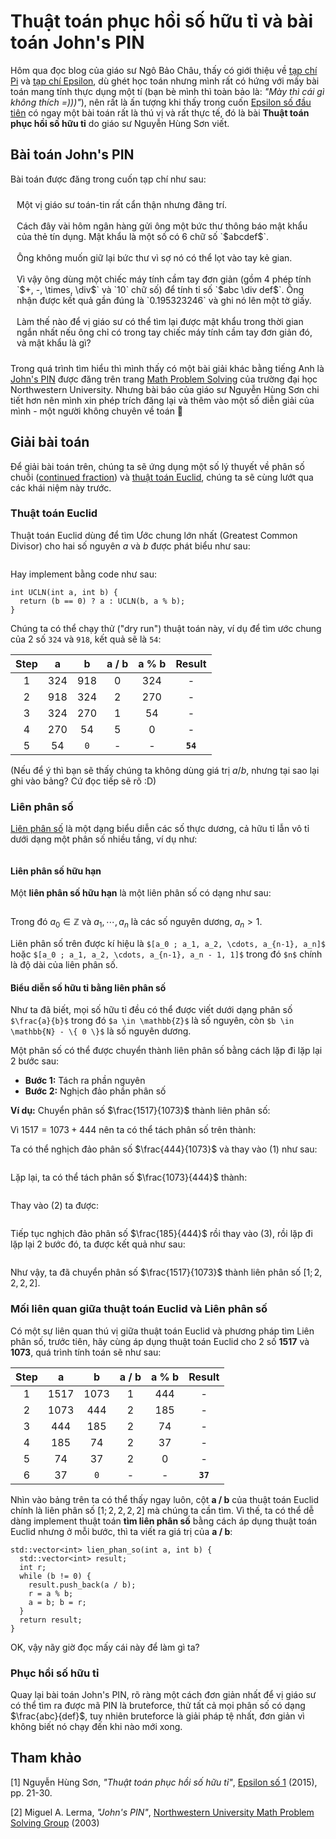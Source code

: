 # Thuật toán phục hồi số hữu tỉ và bài toán John's PIN

Hôm qua đọc blog của giáo sư Ngô Bảo Châu, thấy có giới thiệu về [tạp chí Pi](http://pi.edu.vn/) và [tạp chí Epsilon](http://diendantoanhoc.net/forum/488-t%E1%BA%A1p-ch%C3%AD-epsilon/), dù ghét học toán nhưng mình rất có hứng với mấy bài toán mang tính thực dụng một tí (bạn bè mình thì toàn bảo là: _"Mày thì cái gì không thích =)))"_), nên rất là ấn tượng khi thấy trong cuốn [Epsilon số đầu tiên](https://www.dropbox.com/s/evlskte9fmn59np/Epsilon_No1.pdf?dl=0) có ngay một bài toán rất là thú vị và rất thực tế, đó là bài **Thuật toán phục hồi số hữu tỉ** do giáo sư Nguyễn Hùng Sơn viết.

## Bài toán John's PIN

Bài toán được đăng trong cuốn tạp chí như sau:

<div class="box-white" style="padding: 10px;">
Một vị giáo sư toán-tin rất cẩn thận nhưng đãng trí. <br/><br/>
Cách đây vài hôm ngân hàng gửi ông một bức thư thông báo mật khẩu của thẻ tín dụng. Mật khẩu là một số có 6 chữ số `$abcdef$`. <br/><br/>
Ông không muốn giữ lại bức thư vì sợ nó có thể lọt vào tay kẻ gian. <br/><br/> 
Vì vậy ông dùng một chiếc máy tính cầm tay đơn giản (gồm 4 phép tính `$+, -, \times, \div$` và `10` chữ số) để tính tỉ số `$abc \div def$`. Ông nhận được kết quả gần đúng là `0.195323246` và ghi nó lên một tờ giấy. <br/><br/>
Làm thế nào để vị giáo sư có thể tìm lại được mật khẩu trong thời gian ngắn nhất nếu ông chỉ có trong tay chiếc máy tính cầm tay đơn giản đó, và mật khẩu là gì?
</div>

Trong quá trình tìm hiểu thì mình thấy có một bài giải khác bằng tiếng Anh là [John's PIN](http://sites.math.northwestern.edu/~mlerma/problem_solving/solutions/johns_pin.pdf) được đăng trên trang [Math Problem Solving](http://www.math.northwestern.edu/~mlerma/problem_solving/) của trường đại học Northwestern University. Nhưng bài báo của giáo sư Nguyễn Hùng Sơn chi tiết hơn nên mình xin phép trích đăng lại và thêm vào một số diễn giải của mình - một người không chuyên về toán 😤

## Giải bài toán

Để giải bài toán trên, chúng ta sẽ ứng dụng một số lý thuyết về phân số chuỗi ([continued fraction](https://en.m.wikipedia.org/wiki/Continued_fraction)) và [thuật toán Euclid](https://vi.m.wikipedia.org/wiki/Gi%E1%BA%A3i_thu%E1%BA%ADt_Euclid), chúng ta sẽ cùng lướt qua các khái niệm này trước.

### Thuật toán Euclid 

Thuật toán Euclid dùng để tìm Ước chung lớn nhất (Greatest Common Divisor) cho hai số nguyên $a$ và $b$ được phát biểu như sau:

<math>
UCLN(a, b) = \begin{cases}
  b, & \text{if } b = 0, \\
  UCLN(b, a \bmod b), & \text{if } b \neq 0.
\end{cases}
</math>

Hay implement bằng code như sau:

```
int UCLN(int a, int b) {
  return (b == 0) ? a : UCLN(b, a % b);
}
```

Chúng ta có thể chạy thử ("dry run") thuật toán này, ví dụ để tìm ước chung của 2 số `324` và `918`, kết quả sẽ là `54`:

| Step | a   | b   | a / b | a % b  | Result |
|:----:|:---:|:---:|:-----:|:------:|:------:|
| 1    | 324 | 918 | 0     | 324    |   -    |
| 2    | 918 | 324 | 2     | 270    |   -    |
| 3    | 324 | 270 | 1     | 54     |   -    |
| 4    | 270 | 54  | 5     | 0      |   -    |
| 5    | 54  | `0` | -     | -      |**`54`**|

(Nếu để ý thì bạn sẽ thấy chúng ta không dùng giá trị $a / b$, nhưng tại sao lại ghi vào bảng? Cứ đọc tiếp sẽ rõ :D)

### Liên phân số

[Liên phân số](https://vi.m.wikipedia.org/wiki/Ph%C3%A2n_s%E1%BB%91_li%C3%AAn_t%E1%BB%A5c) là một dạng biểu diễn các số thực dương, cả hữu tỉ lẫn vô tỉ dưới dạng một phân số nhiều tầng, ví dụ như:

<math>
\displaystyle \frac{9}{7} = 1 + \frac{\displaystyle 1}{\displaystyle 3 + \frac{1}{2}}
</math>

#### Liên phân số hữu hạn 

Một **liên phân số hữu hạn** là một liên phân số có dạng như sau:

<math>
a_0 + \frac{\displaystyle 1}{\displaystyle a_1
    + \frac{1}{\displaystyle a_2
    + \frac{1}{\displaystyle \cdots
    + \frac{1}{a_n}}}}
</math>

Trong đó $a_0 \in \mathbb{Z}$ và $a_1, \cdots, a_n$ là các số nguyên dương, $a_n > 1$.

Liên phân số trên được kí hiệu là `$[a_0 ; a_1, a_2, \cdots, a_{n-1}, a_n]$` hoặc `$[a_0 ; a_1, a_2, \cdots, a_{n-1}, a_n - 1, 1]$` trong đó `$n$` chính là độ dài của liên phân số.

#### Biểu diễn số hữu tỉ bằng liên phân số 

Như ta đã biết, mọi số hữu tỉ đều có thể được viết dưới dạng phân số `$\frac{a}{b}$` trong đó `$a \in \mathbb{Z}$` là số nguyên, còn `$b \in \mathbb{N} - \{ 0 \}$` là số nguyên dương.

Một phân số có thể được chuyển thành liên phân số bằng cách lặp đi lặp lại 2 bước sau: 
- **Bước 1:** Tách ra phần nguyên
- **Bước 2:** Nghịch đảo phần phân số 

**Ví dụ:** Chuyển phân số $\frac{1517}{1073}$ thành liên phân số:

Vì $1517 = 1073 + 444$ nên ta có thể tách phân số trên thành: 
<math>
\displaystyle \frac{1517}{1073} = \frac{1073}{1073} + \frac{444}{1073} = 1 + \frac{444}{1073} \tag{1}
</math>

Ta có thể nghịch đảo phân số $\frac{444}{1073}$ và thay vào $(1)$ như sau:

<math>
\displaystyle 1 + \frac{444}{1073} = 1 + \frac{1}{\frac{1073}{444}} \tag{2}
</math>

Lặp lại, ta có thể tách phân số $\frac{1073}{444}$ thành: 

<math>
\displaystyle \frac{1073}{444} = \frac{444}{444} + \frac{444}{444} + \frac{185}{444} = 2 + \frac{185}{444}
</math>

Thay vào $(2)$ ta được: 

<math>
\displaystyle \frac{1517}{1073} = 1 + \frac{1}{\displaystyle \frac{1073}{444}} = 1 + \frac{1}{2 + \frac{185}{444}} \tag{3}
</math>

Tiếp tục nghịch đảo phân số $\frac{185}{444}$ rồi thay vào $(3)$, rồi lặp đi lặp lại 2 bước đó, ta được kết quả như sau:

<math>
\displaystyle \frac{1517}{1073} = 1 + \displaystyle \frac{1}{\displaystyle
                                  2 + \frac{1}{\displaystyle
                                  2 + \frac{1}{
                                  2 + \frac{1}{2}}}}
</math>

Như vậy, ta đã chuyển phân số $\frac{1517}{1073}$ thành liên phân số $[1; 2, 2, 2, 2]$. 

### Mối liên quan giữa thuật toán Euclid và Liên phân số 

Có một sự liên quan thú vị giữa thuật toán Euclid và phương pháp tìm Liên phân số, trước tiên, hãy cùng áp dụng thuật toán Euclid cho 2 số **1517** và **1073**, quá trình tính toán sẽ như sau:

| Step | a     | b     | a / b | a % b  | Result |
|:----:|:-----:|:-----:|:-----:|:------:|:------:|
| 1    | 1517  | 1073  | 1     | 444    |   -    |
| 2    | 1073  | 444   | 2     | 185    |   -    |
| 3    | 444   | 185   | 2     | 74     |   -    |
| 4    | 185   | 74    | 2     | 37     |   -    |
| 5    | 74    | 37    | 2     | 0      |   -    |
| 6    | 37    | `0`   | -     | -      |**`37`**|

Nhìn vào bảng trên ta có thể thấy ngay luôn, cột **a / b** của thuật toán Euclid chính là liên phân số $[1; 2, 2, 2, 2]$ mà chúng ta cần tìm. Vì thế, ta có thể dễ dàng implement thuật toán **tìm liên phân số** bằng cách áp dụng thuật toán Euclid nhưng ở mỗi bước, thì ta viết ra giá trị của **a / b**:

```
std::vector<int> lien_phan_so(int a, int b) {
  std::vector<int> result;
  int r;
  while (b != 0) {
    result.push_back(a / b);
    r = a % b;
    a = b; b = r;
  }
  return result;
}
```

OK, vậy nãy giờ đọc mấy cái này để làm gì ta?

### Phục hồi số hữu tỉ

Quay lại bài toán John's PIN, rõ ràng một cách đơn giản nhất để vị giáo sư có thể tìm ra được mã PIN là bruteforce, thử tất cả mọi phân số có dạng $\frac{abc}{def}$, tuy nhiên bruteforce là giải pháp tệ nhất, đơn giản vì không biết nó chạy đến khi nào mới xong.

## Tham khảo 

[1] Nguyễn Hùng Sơn, _"Thuật toán phục hồi số hữu tỉ"_, [Epsilon số 1](https://www.dropbox.com/s/evlskte9fmn59np/Epsilon_No1.pdf?dl=0) (2015), pp. 21-30.

[2] Miguel A. Lerma, _"John's PIN"_, [Northwestern University Math Problem Solving Group](http://www.math.northwestern.edu/~mlerma/problem_solving/) (2003)
